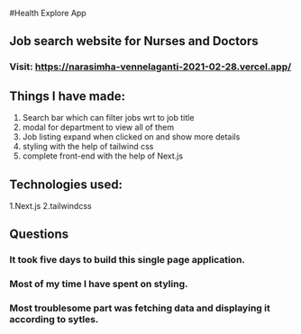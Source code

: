 #Health Explore App

## Job search website for Nurses and Doctors

### Visit: https://narasimha-vennelaganti-2021-02-28.vercel.app/

## Things I have made:
  
  1. Search bar which can filter jobs wrt to job title
  2. modal for department to view all of them
  3. Job listing expand when clicked on and show more details
  4. styling with the help of tailwind css
  5. complete front-end with the help of Next.js
  
  
## Technologies used:
  
  1.Next.js
  2.tailwindcss
 
## Questions

### It took five days to build this single page application.
### Most of my time I have spent on styling.
### Most troublesome part was fetching data and displaying it according to sytles.
